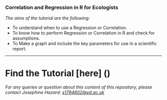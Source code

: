 ### Correlation and Regression in R for Ecologists

*The aims of the tutorial are the following:* 

- To understand when to use a Regression or Correlation.
- To know how to perform Regression or Correlation in R and check for assumptions.
- To Make a graph and include the key parameters for use in a scientific report. 

----
# Find the Tutorial [here] ()


*For any queries or question about this content of this repository, please contact Josephine Hazard: s1794602@ed.ac.uk*

